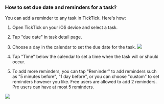 ### How to set due date and reminders for a task?

You can add a reminder to any task in TickTick. Here's how:

1. Open TickTick on your iOS device and select a task.

2. Tap "due date" in task detail page.

3. Choose a day in the calendar to set the due date for the task. ![](../../../images/ticktick-ios-app/reminder/4.4.1.1.png)

4. Tap "Time" below the calendar to set a time when the task will or should occur.

5. To add more reminders, you can tap "Reminder" to add reminders such as "5 minutes before", "1 day before", or you can choose "custom" to set reminders however you like. Free users are allowed to add 2 reminders. Pro users can have at most 5 reminders.

![](../../../images/ticktick-ios-app/reminder/4.4.1.2.png)

